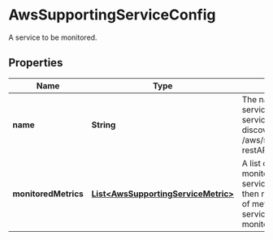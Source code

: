 

# AwsSupportingServiceConfig

A service to be monitored.

## Properties

| Name | Type | Description | Notes |
|------------ | ------------- | ------------- | -------------|
|**name** | **String** | The name of the service. Valid supported service names can be discovered using /aws/supportedServices restAPI |  |
|**monitoredMetrics** | [**List&lt;AwsSupportingServiceMetric&gt;**](AwsSupportingServiceMetric.md) | A list of metrics to be monitored for this service. If the list is null then recommended list of metrics for this service will be monitored. |  [optional] |



